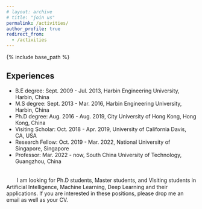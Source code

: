 ```yaml
---
# layout: archive
# title: "join us"
permalink: /activities/
author_profile: true
redirect_from:
  - /activities
---
```


{% include base_path %}

Experiences
----------
* B.E degree: Sept. 2009 - Jul. 2013, Harbin Engineering University, Harbin, China
* M.S degree: Sept. 2013 - Mar. 2016, Harbin Engineering University, Harbin, China
* Ph.D degree: Aug. 2016 - Aug. 2019, City University of Hong Kong, Hong Kong, China
* Visiting Scholar: Oct. 2018 - Apr. 2019, University of California Davis, CA, USA
* Research Fellow: Oct. 2019 - Mar. 2022, National University of Singapore, Singapore
* Professor: Mar. 2022 - now, South China University of Technology, Guangzhou, China


<br />
　　I am looking for Ph.D students, Master students, and Visiting students in Artificial Intelligence, Machine Learning, Deep Learning and their applications. If you are interested in these positions, please drop me an email as well as your CV.


